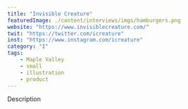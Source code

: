 ```yaml
---
title: "Invisible Creature"
featuredImage: ./content/interviews/imgs/hamburgers.png
website: "https://www.invisiblecreature.com/"
twit: "https://twitter.com/icreature"
inst: "https://www.instagram.com/icreature"
category: "I"
tags:
    - Maple Valley
    - small
    - illustration
    - product
---
```


Description
